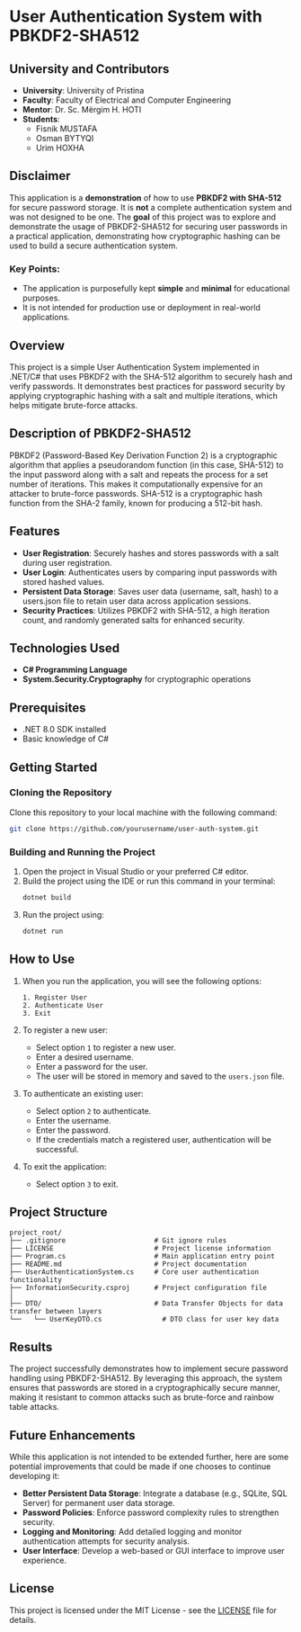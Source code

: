 # User Authentication System with PBKDF2-SHA512

## University and Contributors
- **University**: University of Pristina
- **Faculty**: Faculty of Electrical and Computer Engineering
- **Mentor**: Dr. Sc. Mërgim H. HOTI
- **Students**:
  - Fisnik MUSTAFA
  - Osman BYTYQI
  - Urim HOXHA

## Disclaimer

This application is a **demonstration** of how to use **PBKDF2 with SHA-512** for secure password storage. It is **not** a complete authentication system and was not designed to be one. The **goal** of this project was to explore and demonstrate the usage of PBKDF2-SHA512 for securing user passwords in a practical application, demonstrating how cryptographic hashing can be used to build a secure authentication system.

### Key Points:
- The application is purposefully kept **simple** and **minimal** for educational purposes.
- It is not intended for production use or deployment in real-world applications.

## Overview

This project is a simple User Authentication System implemented in .NET/C# that uses PBKDF2 with the SHA-512 algorithm to securely hash and verify passwords. It demonstrates best practices for password security by applying cryptographic hashing with a salt and multiple iterations, which helps mitigate brute-force attacks.

## Description of PBKDF2-SHA512
PBKDF2 (Password-Based Key Derivation Function 2) is a cryptographic algorithm that applies a pseudorandom function (in this case, SHA-512) to the input password along with a salt and repeats the process for a set number of iterations. This makes it computationally expensive for an attacker to brute-force passwords. SHA-512 is a cryptographic hash function from the SHA-2 family, known for producing a 512-bit hash.

## Features

- **User Registration**: Securely hashes and stores passwords with a salt during user registration.
- **User Login**: Authenticates users by comparing input passwords with stored hashed values.
- **Persistent Data Storage**: Saves user data (username, salt, hash) to a users.json file to retain user data across application sessions.
- **Security Practices**: Utilizes PBKDF2 with SHA-512, a high iteration count, and randomly generated salts for enhanced security.

## Technologies Used

- **C# Programming Language**
- **System.Security.Cryptography** for cryptographic operations

## Prerequisites

- .NET 8.0 SDK installed
- Basic knowledge of C#

## Getting Started

### Cloning the Repository

Clone this repository to your local machine with the following command:

```bash
git clone https://github.com/yourusername/user-auth-system.git
```

### Building and Running the Project

1. Open the project in Visual Studio or your preferred C# editor.
2. Build the project using the IDE or run this command in your terminal:
   ```bash
   dotnet build
   ```
3. Run the project using:
   ```bash
   dotnet run
   ```

## How to Use

1. When you run the application, you will see the following options:
    ```
    1. Register User
    2. Authenticate User
    3. Exit
    ```
2. To register a new user:
    - Select option `1` to register a new user.
    - Enter a desired username.
    - Enter a password for the user.
    - The user will be stored in memory and saved to the `users.json` file.

3. To authenticate an existing user:
    - Select option `2` to authenticate.
    - Enter the username.
    - Enter the password.
    - If the credentials match a registered user, authentication will be successful.

4. To exit the application:
    - Select option `3` to exit.

## Project Structure 
```
project_root/
├── .gitignore                      # Git ignore rules
├── LICENSE                         # Project license information
├── Program.cs                      # Main application entry point
├── README.md                       # Project documentation
├── UserAuthenticationSystem.cs     # Core user authentication functionality
├── InformationSecurity.csproj      # Project configuration file
│
├── DTO/                            # Data Transfer Objects for data transfer between layers
└──   └── UserKeyDTO.cs               # DTO class for user key data
```
## Results

The project successfully demonstrates how to implement secure password handling using PBKDF2-SHA512. By leveraging this approach, the system ensures that passwords are stored in a cryptographically secure manner, making it resistant to common attacks such as brute-force and rainbow table attacks.

## Future Enhancements

While this application is not intended to be extended further, here are some potential improvements that could be made if one chooses to continue developing it:

- **Better Persistent Data Storage**: Integrate a database (e.g., SQLite, SQL Server) for permanent user data storage.
- **Password Policies**: Enforce password complexity rules to strengthen security.
- **Logging and Monitoring**: Add detailed logging and monitor authentication attempts for security analysis.
- **User Interface**: Develop a web-based or GUI interface to improve user experience.

## License
This project is licensed under the MIT License - see the [LICENSE](https://github.com/OsmanBytyqi/Information_Security/blob/master/LICENSE) file for details.
